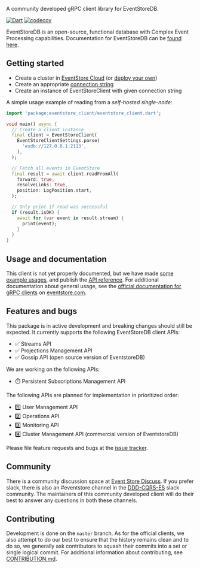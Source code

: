 A community developed gRPC client library for EventStoreDB.

[![Dart](https://github.com/DISCOOS/eventstore-client-dart/actions/workflows/test.yml/badge.svg)](https://github.com/DISCOOS/eventstore-client-dart/actions/workflows/test.yml)
[![codecov](https://codecov.io/gh/DISCOOS/eventstore-client-dart/branch/master/graph/badge.svg?token=HAHS8DUBHM)](https://codecov.io/gh/DISCOOS/eventstore-client-dart)

EventStoreDB is an open-source, functional database with Complex Event Processing
capabilities. Documentation for EventStoreDB can be [found here](https://eventstore.com/docs).

## Getting started
* Create a cluster in [EventStore Cloud](https://developers.eventstore.com/cloud/intro/) (or [deploy your own](https://developers.eventstore.com/server/v21.6/docs/installation/#quick-start-preview))
* Create an appropriate [connection string](https://developers.eventstore.com/clients/grpc/getting-started/#connection-details)
* Create an instance of EventStoreClient with given connection string

A simple usage example of reading from a _self-hosted single-node_:

```dart
import 'package:eventstore_client/eventstore_client.dart';

void main() async {
  // Create a client instance
  final client = EventStoreClient(
    EventStoreClientSettings.parse(
      'esdb://127.0.0.1:2113',
    ),
  );

  // Fetch all events in EventStore
  final result = await client.readFromAll(
    forward: true,
    resolveLinks: true,
    position: LogPosition.start,
  );

  // Only print if read was successful
  if (result.isOK) {
    await for (var event in result.stream) {
      print(event);
    }
  }
}
```

## Usage and documentation
This client is not yet properly documented, but we have made [some example usages](example/README.md), 
and publish the [API reference](https://pub.dev/documentation/eventstore_client/latest). 
For additional documentation about general usage, see the [official documentation for gRPC clients](https://developers.eventstore.com/clients/grpc/getting-started) 
on [eventstore.com](https://developers.eventstore.com).

## Features and bugs

This package is in active development and breaking changes should still be expected. It currently 
supports the following EventStoreDB client APIs:

* :white_check_mark: Streams API
* :white_check_mark: Projections Management API
* :white_check_mark: Gossip API (open source version of EventstoreDB)

We are working on the following APIs:
* :stopwatch: Persistent Subscriptions Management API

The following APIs are planned for implementation in prioritized order: 
* :one: User Management API
* :two: Operations API
* :three: Monitoring API 
* :four: Cluster Management API (commercial version of EventstoreDB)

Please file feature requests and bugs at the [issue tracker][tracker].

[tracker]: https://github.com/DISCOOS/eventstore-client-dart/issues/new

## Community
There is a community discussion space at [Event Store Discuss](https://discuss.eventstore.com). 
If you prefer slack, there is also an #eventstore channel in the [DDD-CQRS-ES](https://j.mp/ddd-es-cqrs) 
slack community. The maintainers of this community developed client will do their 
best to answer any questions in both these channels.

## Contributing
Development is done on the `master` branch. As for the official clients, we also 
attempt to do our best to ensure that the history remains clean and to do so, we generally 
ask contributors to squash their commits into a set or single logical commit. 
For additional information about contributing, see [CONTRIBUTION.md][contributing].

[contributing]: https://github.com/DISCOOS/eventstore-client-dart/blob/master/CONTRIBUTION.md